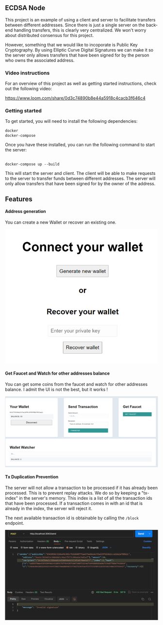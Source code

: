 ## ECDSA Node

This project is an example of using a client and server to facilitate transfers between different addresses. Since there is just a single server on the back-end handling transfers, this is clearly very centralized. We won't worry about distributed consensus for this project.

However, something that we would like to incoporate is Public Key Cryptography. By using Elliptic Curve Digital Signatures we can make it so the server only allows transfers that have been signed for by the person who owns the associated address.

### Video instructions
For an overview of this project as well as getting started instructions, check out the following video:

https://www.loom.com/share/0d3c74890b8e44a5918c4cacb3f646c4
 
### Getting started

To get started, you will need to install the following dependencies:

```
docker
docker-compose
```

Once you have these installed, you can run the following command to start the server:

```

docker-compose up --build

```

This will start the server and client. The client will be able to make requests to the server to transfer funds between different addresses. The server will only allow transfers that have been signed for by the owner of the address.

## Features

#### Address generation

You can create a new Wallet or recover an existing one.

![alt text](image-1.png)

#### Get Faucet and Watch for other addresses balance

You can get some coins from the faucet and watch for other addresses balance.
I admit the UI is not the best, but it works ! 

![alt text](image-2.png)

#### Tx Duplication Prevention

The server will not allow a transaction to be processed if it has already been processed. This is to prevent replay attacks. We do so by keeping a "tx-index" in the server's memory. This index is a list of all the transaction ids that have been processed. If a transaction comes in with an id that is already in the index, the server will reject it.

The next available transaction id is obtainable by calling the `/block` endpoint.	

![alt text](image.png)